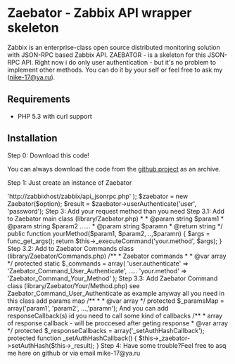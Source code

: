 # Zaebator - Zabbix API wrapper skeleton
Zabbix is an enterprise-class open source distributed monitoring solution with JSON-RPC based Zabbix API.
ZAEBATOR - is a skeleton for this  JSON-RPC API. Right now i do only user authentication - but it's no problem to implement other methods.
You can do it by your self or feel free to ask my (nike-17@ya.ru).

## Requirements

* PHP 5.3 with curl support

## Installation

Step 0: Download this code!

You can always download the code from the [github project](http://github.com/nike-17/Zaebator) as an archive.


Step 1: Just create an instance of Zaebator

<?
require './library/Zaebator.php';
$option = array(
	'url' => 'http://zabbixhost/zabbix/api_jsonrpc.php'
);
$zaebator = new Zaebator($option);

$result = $zaebator->userAuthenticate('user', 'password');


Step 3: Add your request method than you need
Step 3.1: Add to Zaebator main class (library/Zaebator.php)
*
	 * @param string $param1
	 * @param string $param2
......
	 * @param string $paramn
	 * @return string 
	 */
	public function yourMethod($param1, $param2, ..,$paramn) {
		$args = func_get_args(); 
		return $this->_executeCommand('your.method', $args);
	}
Step 3.2: Add to Zaebator Commands  class (library/Zaebator/Commands.php)
/**
	 * Zaebator commands
	 *
	 * @var array
	 */
	protected static $_commands = array(
		'user.authenticate' => 'Zaebator_Command_User_Authenticate',
		.....
		'your.method' => 'Zaebator_Command_Your_Method'
	);
Step 3.3: Add  Zaebator Command  class (library/Zaebator/Your/Method.php)
see Zaebator_Command_User_Authenticate as example
anyway all you need in this class add params map
	/**
	 *
	 * @var array 
	 */
	protected $_paramsMap = array('param1', 'param2', ...,'paramn');
And you can add responseCallback(s) id you need to call some kind of callbacks
	/**
	 * array of response callback - will be proccesed after geting response
	 * @var array 
	 */
	protected $_responseCallbacks = array('_setAuthHashCallback');
	
	protected function _setAuthHashCallback() {
		$this->_zaebator->setAuthHash($this->_result);
	}
Step 4: Have some trouble?Feel free to asq me here on github or via email mike-17@ya.ru 